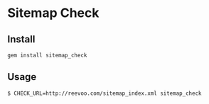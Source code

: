 # Sitemap Check

## Install

`gem install sitemap_check`

## Usage

```bash
$ CHECK_URL=http://reevoo.com/sitemap_index.xml sitemap_check
```
